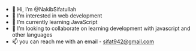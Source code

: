 - 👋 Hi, I’m @NakibSifatullah
- 👀 I’m interested in web development
- 🌱 I’m currently learning JavaScript
- 💞️ I’m looking to collaborate on learning development with javascript and other languages
- 📫 you can reach me with an email - sifat942@gmail.com

<!---
NakibSifatullah/NakibSifatullah is a ✨ special ✨ repository because its `README.md` (this file) appears on your GitHub profile.
You can click the Preview link to take a look at your changes.
--->
